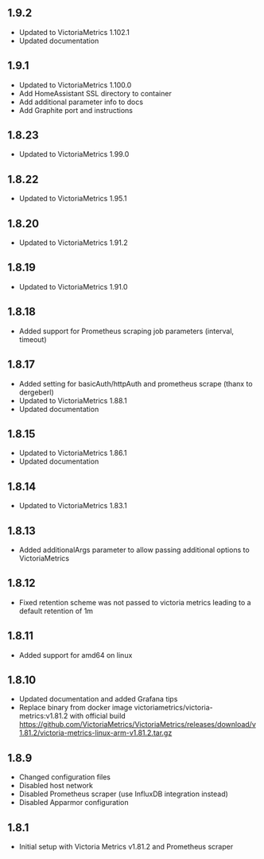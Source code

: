 ## 1.9.2

- Updated to VictoriaMetrics 1.102.1
- Updated documentation

## 1.9.1

- Updated to VictoriaMetrics 1.100.0
- Add HomeAssistant SSL directory to container
- Add additional parameter info to docs
- Add Graphite port and instructions

## 1.8.23

- Updated to VictoriaMetrics 1.99.0

## 1.8.22

- Updated to VictoriaMetrics 1.95.1

## 1.8.20

- Updated to VictoriaMetrics 1.91.2

## 1.8.19

- Updated to VictoriaMetrics 1.91.0

## 1.8.18

- Added support for Prometheus scraping job parameters (interval, timeout)

## 1.8.17

- Added setting for basicAuth/httpAuth and prometheus scrape (thanx to dergeberl)
- Updated to VictoriaMetrics 1.88.1
- Updated documentation

## 1.8.15

- Updated to VictoriaMetrics 1.86.1
- Updated documentation

## 1.8.14

- Updated to VictoriaMetrics 1.83.1

## 1.8.13

- Added additionalArgs parameter to allow passing additional options to VictoriaMetrics

## 1.8.12

- Fixed retention scheme was not passed to victoria metrics leading to a default retention of 1m

## 1.8.11

- Added support for amd64 on linux

## 1.8.10

- Updated documentation and added Grafana tips
- Replace binary from docker image victoriametrics/victoria-metrics:v1.81.2 with official build https://github.com/VictoriaMetrics/VictoriaMetrics/releases/download/v1.81.2/victoria-metrics-linux-arm-v1.81.2.tar.gz

## 1.8.9

- Changed configuration files
- Disabled host network
- Disabled Prometheus scraper (use InfluxDB integration instead)
- Disabled Apparmor configuration

## 1.8.1

- Initial setup with Victoria Metrics v1.81.2 and Prometheus scraper
